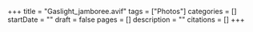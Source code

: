 +++
title = "Gaslight_jamboree.avif"
tags = ["Photos"]
categories = []
startDate = ""
draft = false
pages = []
description = ""
citations = []
+++
